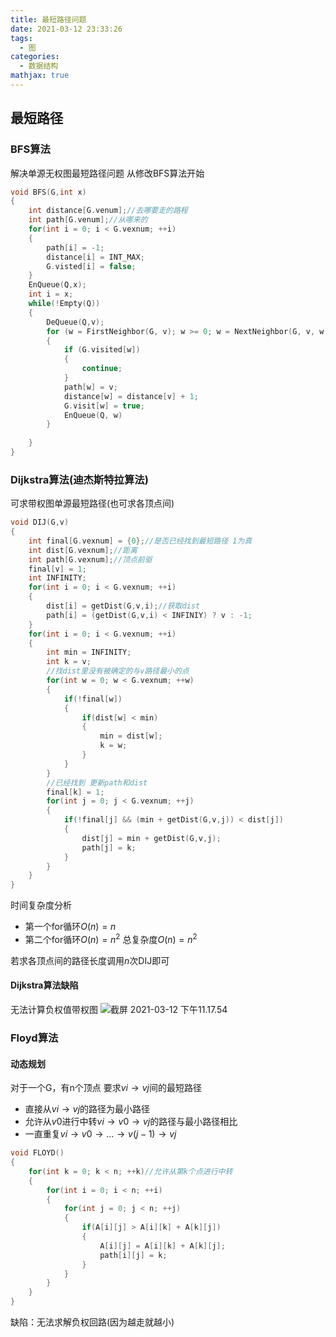 ```yaml
---
title: 最短路径问题
date: 2021-03-12 23:33:26
tags:
  - 图
categories:
  - 数据结构
mathjax: true
---
```



## 最短路径

### BFS算法

解决单源无权图最短路径问题
从修改BFS算法开始

```c
void BFS(G,int x)
{
    int distance[G.venum];//去哪要走的路程
    int path[G.venum];//从哪来的
    for(int i = 0; i < G.vexnum; ++i)
    {
        path[i] = -1;
        distance[i] = INT_MAX;
        G.visted[i] = false;
    }
    EnQueue(Q,x);
    int i = x;
    while(!Empty(Q))
    {
        DeQueue(Q,v);
        for (w = FirstNeighbor(G, v); w >= 0; w = NextNeighbor(G, v, w))
        {
            if (G.visited[w])
            {
                continue;
            }
            path[w] = v;
            distance[w] = distance[v] + 1;
            G.visit[w] = true;
            EnQueue(Q, w)
        }
        
    }
}
```

### Dijkstra算法(迪杰斯特拉算法)

可求带权图单源最短路径(也可求各顶点间)

```c
void DIJ(G,v)
{
    int final[G.vexnum] = {0};//是否已经找到最短路径 1为真
    int dist[G.vexnum];//距离
    int path[G.vexnum];//顶点前驱
    final[v] = 1;
    int INFINITY;
    for(int i = 0; i < G.vexnum; ++i)
    {
        dist[i] = getDist(G,v,i);//获取dist
        path[i] = (getDist(G,v,i) < INFINIY) ? v : -1;
    }
    for(int i = 0; i < G.vexnum; ++i)
    {
        int min = INFINITY;
        int k = v;
        //找dist里没有被确定的与v路径最小的点
        for(int w = 0; w < G.vexnum; ++w)
        {
            if(!final[w])
            {
                if(dist[w] < min)
                {
                    min = dist[w];
                    k = w;
                }
            }
        }
        //已经找到 更新path和dist
        final[k] = 1;
        for(int j = 0; j < G.vexnum; ++j)
        {
            if(!final[j] && (min + getDist(G,v,j)) < dist[j])
            {
                dist[j] = min + getDist(G,v,j);
                path[j] = k;
            }
        }
    }
}
```

时间复杂度分析

* 第一个for循环$O(n)=n$
* 第二个for循环$O(n)=n^2$
总复杂度$O(n)=n^2$

若求各顶点间的路径长度调用$n$次DIJ即可

#### Dijkstra算法缺陷

无法计算负权值带权图
![截屏 2021-03-12 下午11.17.54](https://i.loli.net/2021/03/12/HYuXkhv7zoZtDdW.png)

### Floyd算法

#### 动态规划

对于一个G，有n个顶点 要求$vi \rightarrow vj$间的最短路径

* 直接从$vi \rightarrow vj$的路径为最小路径
* 允许从$v0$进行中转$vi \rightarrow v0 \rightarrow vj$的路径与最小路径相比
* 一直重复$vi \rightarrow v0 \rightarrow ... \rightarrow  v(j-1) \rightarrow vj$

```c
void FLOYD()
{
    for(int k = 0; k < n; ++k)//允许从第k个点进行中转
    {
        for(int i = 0; i < n; ++i)
        {
            for(int j = 0; j < n; ++j)
            {
                if(A[i][j] > A[i][k] + A[k][j])
                {
                    A[i][j] = A[i][k] + A[k][j];
                    path[i][j] = k;
                }
            }
        }
    }
}
```

缺陷：无法求解负权回路(因为越走就越小)
